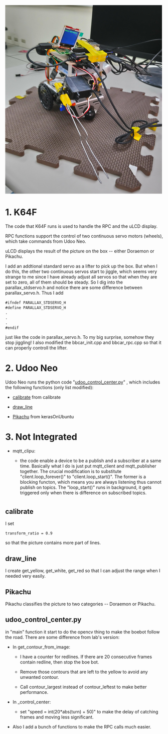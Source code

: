 <img src="img/embedfinal_trimmed.JPG" width="500" height="600">

# 1. K64F

The code that K64F runs is used to handle the RPC and the uLCD display.

RPC functions support the control of two continuous servo motors (wheels), which take commands from Udoo Neo.

uLCD displays the result of the picture on the box -- either Doraemon or Pikachu.

I add an addtional standard servo as a lifter to pick up the box. But when I do this, the other two continuous servos start to jiggle, which seems very 
strange to me since I have already adjust all servos so that when they are set to zero, all of them should be steady. So I dig into the 
parallax_stdservo.h and notice there are some difference between parallax_servo.h. Thus I add

```
#ifndef PARALLAX_STDSERVO_H
#define PARALLAX_STDSERVO_H
.
.
.
#endif
```
just like the code in parallax_servo.h. To my big surprise, somehow they stop jiggling! I also modified the bbcar_init.cpp and bbcar_rpc.cpp so that it can properly controll the lifter.

# 2. Udoo Neo

Udoo Neo runs the python code "[udoo_control_center.py](#udoo)"
, which includes the following functions (only list modified):

- [calibrate](#calibrate) from calibrate

- [draw_line](#draw_line)

- [Pikachu](#Pikachu) from kerasOnUbuntu

# 3. Not Integrated

- mqtt_clipu:

    - the code enable a device to be a publish and a subscriber at a same time. Basically what I do is just put mqtt_client and mqtt_publisher together. The crucial modification is to substitute "client.loop_forever()" to "client.loop_start()". The former is a blocking functon, which means you are always listening thus cannot publish on topics. The "loop_start()" runs in background, it gets triggered only when there is difference on subscribed topics.
#

## <a name="calibrate"></a> calibrate

I set

```
transform_ratio = 0.9
```

so that the picture contains more part of lines.

## <a name="draw_line"></a> draw_line

I create get_yellow, get_white, get_red so that I can adjust the range when I needed very easily.

## <a name="Pikachu"></a> Pikachu

Pikachu classifies the picture to two categories -- Doraemon or Pikachu.

## <a name="udoo"></a> udoo_control_center.py

in "main" function it start to do the opencv thing to make the boebot follow the road. There are some difference from lab's version:

- In get_contour_from_image:

    - I have a counter for redlines. If there are 20 consecutive frames contain redline, then stop the boe bot.

    - Remove those contours that are left to the yellow to avoid any unwanted contour.

    - Call contour_largest instead of contour_leftest to make better performance.

- In _control_center:

    - set "speed = int(20*abs(turn) + 50)" to make the delay of catching frames and moving less significant.

- Also I add a bunch of functions to make the RPC calls much easier.
